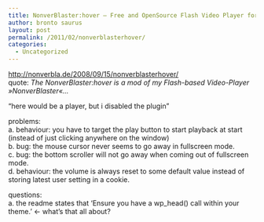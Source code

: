 ```yaml
---
title: NonverBlaster:hover – Free and OpenSource Flash Video Player for the Web, revisited
author: bronto saurus
layout: post
permalink: /2011/02/nonverblasterhover/
categories:
  - Uncategorized
---
```

<http://nonverbla.de/2008/09/15/nonverblasterhover/>  
quote: *The NonverBlaster:hover is a mod of my Flash-based Video-Player »NonverBlaster«&#8230;*

&#8220;here would be a player, but i disabled the plugin&#8221;

problems:  
a. behaviour: you have to target the play button to start playback at start (instead of just clicking anywhere on the window)  
b. bug: the mouse cursor never seems to go away in fullscreen mode.  
c. bug: the bottom scroller will not go away when coming out of fullscreen mode.  
d. behaviour: the volume is always reset to some default value instead of storing latest user setting in a cookie.

questions:  
a. the readme states that &#8216;Ensure you have a wp_head() call within your theme.&#8217; <- what&#8217;s that all about?